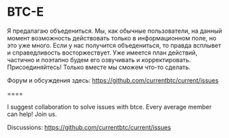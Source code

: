# BTC-E 

Я предалагаю объедениться. Мы, как обычные пользователи, на данный момент возможность действовать только в информационном поле, но это уже много. Если у нас получится объедениться, то правда всплывет и справедливость восторжествует. Уже имеется план действий, частично и поэтапно будем его озвучивать и корректировать. Присоединяйтесь! Только вместе мы сможем что-то сделать.

Форум и обсуждения здесь: https://github.com/currentbtc/current/issues

====

I suggest collaboration to solve issues with btce. Every average member can help! Join us. 

Discussions: https://github.com/currentbtc/current/issues
